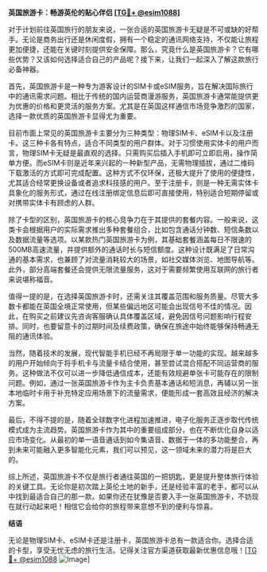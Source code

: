 **英国旅游卡：畅游英伦的贴心伴侣 [[TG💪+ @esim1088](https://t.me/s/esim1088)]**

对于计划前往英国旅行的朋友来说，一张合适的英国旅游卡无疑是不可或缺的好帮手。无论是商务出行还是休闲度假，拥有一个稳定的通讯网络支持，不仅能让旅程更加便捷，还能在关键时刻提供安全保障。那么，究竟什么是英国旅游卡？它有哪些优势？又该如何选择适合自己的产品呢？接下来，让我们一起深入了解这款旅行必备神器。

首先，英国旅游卡是一种专为游客设计的SIM卡或eSIM服务，旨在解决国际旅行中的通讯需求问题。相比于传统的国内运营商漫游服务，英国旅游卡通常能提供更为优惠的价格和更灵活的服务方案。尤其是在英国这样通信市场竞争激烈的国家，选择一款优质的英国旅游卡显得尤为重要。

目前市面上常见的英国旅游卡主要分为三种类型：物理SIM卡、eSIM卡以及注册卡。这三种卡各有特点，适合不同类型的用户群体。对于习惯使用实体卡的用户而言，物理SIM卡无疑是最直观的选择。只需购买后插入手机即可立即启用，操作简单方便。而eSIM卡则是近年来兴起的一种新型产品，无需物理插拔，通过二维码下载激活的方式即可完成配置。这种方式不仅环保，还极大提升了使用的便捷性，尤其适合经常更换设备或者追求科技感的用户。至于注册卡，则是一种无需实体卡具象化的服务形式，通过在线注册绑定信息后即可直接使用，特别适合短期停留或对携带实体卡有顾虑的人群。

除了卡型的区别，英国旅游卡的核心竞争力在于其提供的套餐内容。一般来说，这类卡会根据用户的实际需求推出多种套餐组合，比如包含通话分钟数、短信条数以及数据流量等选项。以某款热门英国旅游卡为例，其基础套餐涵盖每日不限速的500MB高速流量，并提供额外的通话时长与短信额度。这种设计既满足了日常沟通的基本需求，也兼顾了对流量消耗较大的场景，如社交媒体浏览、地图导航等。此外，部分高端套餐还会提供无限流量服务，这对于需要频繁使用互联网的旅行者来说堪称福音。

值得一提的是，在选择英国旅游卡时，还需关注其覆盖范围和服务质量。尽管大多数卡都能在英国全境正常使用，但某些偏远地区可能会出现信号不佳的情况。因此，在购买之前建议先咨询客服确认具体覆盖区域，避免因信号问题影响行程安排。同时，也要留意卡的过期时间及续费政策，确保在旅途中始终能够保持畅通无阻的通讯体验。

当然，随着技术的发展，现代智能手机已经不再局限于单一功能的实现。越来越多的用户开始倾向于将手机卡与流量卡结合使用，甚至尝试混合搭配不同运营商的服务。这种做法不仅可以进一步降低通信成本，还能有效规避单张卡可能存在的限制问题。例如，通过一张英国旅游卡作为主卡负责基本通话和短消息，再辅以另一张本地临时卡用于补充特定应用场景下的流量需求，便能形成一套高效且经济的解决方案。

最后，不得不提的是，随着全球数字化进程加速推进，电子化服务正逐步取代传统模式成为主流趋势。英国旅游卡作为其中的重要组成部分，也在不断优化自身以适应市场变化。从最初的单一语音通话到如今集语音、数据于一体的多功能整合，再到未来可能融入更多智能化元素，我们可以预见，这一领域未来的潜力将是巨大的。

综上所述，英国旅游卡不仅是旅行者通往英国的一把钥匙，更是提升整体旅行体验的关键工具。无论你是初次踏上英伦土地的新手，还是经验丰富的老手，都可以从中找到最适合自己的那一款。如果你还在犹豫是否要入手一张英国旅游卡，不妨现在就行动起来吧！相信它会给你的旅程带来意想不到的便利与惊喜。

**结语**

无论是物理SIM卡、eSIM卡还是注册卡，英国旅游卡总有一款适合你。选择合适的卡型，享受无忧无虑的旅行生活。记得关注官方渠道获取最新优惠信息哦！[[TG💪+ @esim1088](https://t.me/s/esim1088) ![Image](https://i.postimg.cc/4NQfJmqS/Snipaste-2025-05-13-00-14-12.png)]